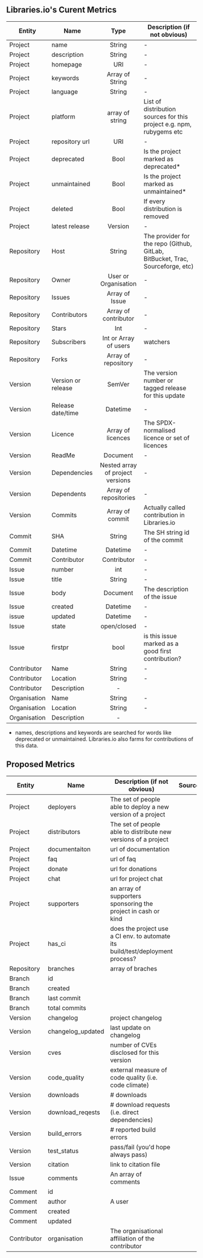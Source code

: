 ## Libraries.io's Curent Metrics

| Entity |   Name   |      Type      |  Description (if not obvious) |
|----------|----------|:-------------:|------|
| Project | name |  String | - |
| Project | description | String | - |
| Project | homepage | URl | - |
| Project | keywords | Array of String | - |
| Project | language | String | - |
| Project | platform | array of string | List of distribution sources for this project e.g. npm, rubygems etc |
| Project | repository url | URI | - |
| Project | deprecated | Bool | Is the project marked as deprecated* |
| Project | unmaintained | Bool | Is the project marked as unmaintained* |
| Project | deleted | Bool | If every distribution is removed |
| Project | latest release | Version | - | 
| Repository | Host | String | The provider for the repo (Github, GitLab, BitBucket, Trac, Sourceforge, etc) |
| Repository | Owner | User or Organisation | - |
| Repository | Issues | Array of Issue | - |
| Repository | Contributors | Array of contributor | - | 
| Repository | Stars | Int | - |
| Repository | Subscribers | Int or Array of users | watchers  |
| Repository | Forks | Array of repository | - |
| Version | Version or release | SemVer | The version number or tagged release for this update |
| Version | Release date/time | Datetime | - | 
| Version | Licence | Array of licences | The SPDX-normalised licence or set of licences |
| Version | ReadMe | Document | - | 
| Version | Dependencies | Nested array of project versions | - |
| Version | Dependents | Array of repositories | - |
| Version | Commits | Array of commit | Actually called contribution in Libraries.io | 
| Commit | SHA | String | The SH string id of the commit | 
| Commit | Datetime | Datetime | - |
| Commit | Contributor | Contributor | - | 
| Issue | number | int | - |
| Issue | title | String | - |
| Issue | body | Document | The description of the issue |
| Issue | created | Datetime | - |
| issue | updated | Datetime | - |
| Issue | state | open/closed | - |
| Issue | firstpr | bool | is this issue marked as a good first contribution? |
| Contributor | Name | String | - |
| Contributor | Location | String | - |
| Contributor | Description | - | 
| Organisation | Name | String | - |
| Organisation | Location | String | - |
| Organisation | Description | - | 

* names, descriptions and keywords are searched for words like deprecated or unmaintained. Libraries.io also farms for contributions of this data. 

## Proposed Metrics

| Entity | Name | Description (if not obvious) | Source |
|----------|----------|-------------|------|
| Project | deployers | The set of people able to deploy a new version of a project |  |
| Project | distributors | The set of people able to distribute new versions of a project |  |
| Project | documentaiton | url of documentation |  |
| Project | faq | url of faq |  |
| Project | donate | url for donations |  |
| Project | chat | url for project chat |  |
| Project | supporters | an array of supporters sponsoring the project in cash or kind |  |
| Project | has_ci | does the project use a CI env. to automate its build/test/deployment process? |  |
| Repository | branches | array of braches |  | 
| Branch | id | | | 
| Branch | created | | | 
| Branch | last commit | | | 
| Branch | total commits | | | 
| Version | changelog | project changelog |  |
| Version | changelog_updated | last update on changelog |  |
| Version | cves | number of CVEs disclosed for this version |  |
| Version | code_quality | external measure of code quality (i.e. code climate) |  |  
| Version | downloads | # downloads | 
| Version | download_reqests | # download requests (i.e. direct dependencies) |  |
| Version | build_errors | # reported build errors |  |
| Version | test_status | pass/fail (you'd hope always pass) |  |
| Version | citation | link to citation file |  |
| Issue | comments | An array of comments |  |
| Comment | id |   |
| Comment | author | A user |
| Comment | created |  |
| Comment | updated |  |
| Contributor | organisation |  The organisational affiliation of the contributor |  |